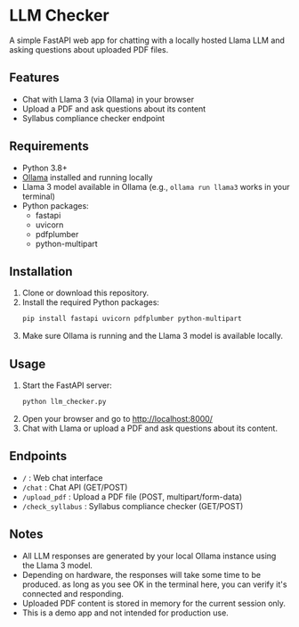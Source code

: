 # LLM Checker

A simple FastAPI web app for chatting with a locally hosted Llama LLM and asking questions about uploaded PDF files.

## Features
- Chat with Llama 3 (via Ollama) in your browser
- Upload a PDF and ask questions about its content
- Syllabus compliance checker endpoint

## Requirements
- Python 3.8+
- [Ollama](https://ollama.com/) installed and running locally
- Llama 3 model available in Ollama (e.g., `ollama run llama3` works in your terminal)
- Python packages:
  - fastapi
  - uvicorn
  - pdfplumber
  - python-multipart

## Installation
1. Clone or download this repository.
2. Install the required Python packages:
   ```sh
   pip install fastapi uvicorn pdfplumber python-multipart
   ```
3. Make sure Ollama is running and the Llama 3 model is available locally.

## Usage
1. Start the FastAPI server:
   ```sh
   python llm_checker.py
   ```
2. Open your browser and go to [http://localhost:8000/](http://localhost:8000/)
3. Chat with Llama or upload a PDF and ask questions about its content.

## Endpoints
- `/` : Web chat interface
- `/chat` : Chat API (GET/POST)
- `/upload_pdf` : Upload a PDF file (POST, multipart/form-data)
- `/check_syllabus` : Syllabus compliance checker (GET/POST)

## Notes
- All LLM responses are generated by your local Ollama instance using the Llama 3 model.
- Depending on hardware, the responses will take some time to be produced. as long as you see OK in the terminal here, you can verify it's connected and responding.
- Uploaded PDF content is stored in memory for the current session only.
- This is a demo app and not intended for production use.



